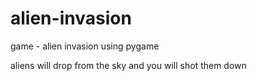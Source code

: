 # alien-invasion

game - alien invasion using pygame

aliens will drop from the sky and you will shot them down
